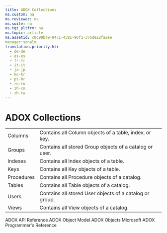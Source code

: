```yaml
---
title: ADOX Collections
ms.custom: na
ms.reviewer: na
ms.suite: na
ms.tgt_pltfrm: na
ms.topic: article
ms.assetid: c0c90ba9-0471-4381-96f1-376de22fa2ee
manager:sonalm
translation.priority.ht: 
  - de-de
  - es-es
  - fr-fr
  - it-it
  - ja-jp
  - ko-kr
  - pt-br
  - ru-ru
  - zh-cn
  - zh-tw
---
```

# ADOX Collections
<?xml version="1.0" encoding="utf-8"?>
<developerReferenceWithoutSyntaxDocument xmlns="http://ddue.schemas.microsoft.com/authoring/2003/5" xmlns:xlink="http://www.w3.org/1999/xlink" xmlns:xsi="http://www.w3.org/2001/XMLSchema-instance" xsi:schemaLocation="http://ddue.schemas.microsoft.com/authoring/2003/5 http://dduestorage.blob.core.windows.net/ddueschema/developer.xsd">
  <introduction>
    <table xmlns:caps="http://schemas.microsoft.com/build/caps/2013/11">
      <tbody>
        <tr>
          <TD>
            <para>               <legacyLink xlink:href="23b9fea8-4f76-4a51-95ce-1a6ce4560b34">Columns</legacyLink>             </para>
          </TD>
          <TD>
            <para>Contains all <legacyBold>Column</legacyBold> objects of a table, index, or key.</para>
          </TD>
        </tr>
        <tr>
          <TD>
            <para>               <legacyLink xlink:href="09aa7b0a-69d5-4564-80a7-20ad8189670f">Groups</legacyLink>             </para>
          </TD>
          <TD>
            <para>Contains all stored <legacyBold>Group</legacyBold> objects of a catalog or user.</para>
          </TD>
        </tr>
        <tr>
          <TD>
            <para>               <legacyLink xlink:href="184cf536-455c-42be-bf1c-a5c25bade961">Indexes</legacyLink>             </para>
          </TD>
          <TD>
            <para>Contains all <legacyBold>Index</legacyBold> objects of a table.</para>
          </TD>
        </tr>
        <tr>
          <TD>
            <para>               <legacyLink xlink:href="cdb31c76-e559-475c-b33a-aac24f73e70e">Keys</legacyLink>             </para>
          </TD>
          <TD>
            <para>Contains all <legacyBold>Key</legacyBold> objects of a table.</para>
          </TD>
        </tr>
        <tr>
          <TD>
            <para>               <legacyLink xlink:href="dc7a38e1-93b9-4034-9af2-ff419e8fb2a3">Procedures</legacyLink>             </para>
          </TD>
          <TD>
            <para>Contains all <legacyBold>Procedure</legacyBold> objects of a catalog.</para>
          </TD>
        </tr>
        <tr>
          <TD>
            <para>               <legacyLink xlink:href="38d750e7-f3fb-426e-b4b4-55eea4f1a654">Tables</legacyLink>             </para>
          </TD>
          <TD>
            <para>Contains all <legacyBold>Table</legacyBold> objects of a catalog.</para>
          </TD>
        </tr>
        <tr>
          <TD>
            <para>               <legacyLink xlink:href="0a30fa74-6f10-4410-bd70-882e7c43cd46">Users</legacyLink>             </para>
          </TD>
          <TD>
            <para>Contains all stored <legacyBold>User</legacyBold> objects of a catalog or group.</para>
          </TD>
        </tr>
        <tr>
          <TD>
            <para>               <legacyLink xlink:href="a55d380c-2b7b-4b57-af74-8ba0b3de0db9">Views</legacyLink>             </para>
          </TD>
          <TD>
            <para>Contains all <legacyBold>View</legacyBold> objects of a catalog.</para>
          </TD>
        </tr>
      </tbody>
    </table>
  </introduction>
  <relatedTopics>
<link xlink:href="ef700465-2e97-46e8-8213-2d662501e540">ADOX API Reference</link>
<link xlink:href="31c0781c-96c8-4460-90ea-134066154fc7">ADOX Object Model</link>
<link xlink:href="3f5287e9-f62c-40c4-bb59-985102be956e">ADOX Objects</link>
<link xlink:href="c6579b5b-a93e-48c5-8847-743fc4590cd2">Microsoft ADOX Programmer's Reference</link>
</relatedTopics>
</developerReferenceWithoutSyntaxDocument>